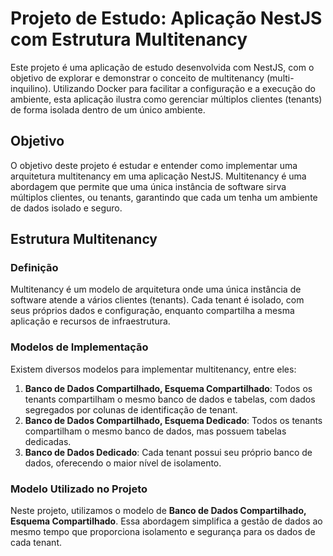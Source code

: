 # Projeto de Estudo: Aplicação NestJS com Estrutura Multitenancy

Este projeto é uma aplicação de estudo desenvolvida com NestJS, com o objetivo de explorar e demonstrar o conceito de multitenancy (multi-inquilino). Utilizando Docker para facilitar a configuração e a execução do ambiente, esta aplicação ilustra como gerenciar múltiplos clientes (tenants) de forma isolada dentro de um único ambiente.

## Objetivo

O objetivo deste projeto é estudar e entender como implementar uma arquitetura multitenancy em uma aplicação NestJS. Multitenancy é uma abordagem que permite que uma única instância de software sirva múltiplos clientes, ou tenants, garantindo que cada um tenha um ambiente de dados isolado e seguro.

## Estrutura Multitenancy

### Definição

Multitenancy é um modelo de arquitetura onde uma única instância de software atende a vários clientes (tenants). Cada tenant é isolado, com seus próprios dados e configuração, enquanto compartilha a mesma aplicação e recursos de infraestrutura.

### Modelos de Implementação

Existem diversos modelos para implementar multitenancy, entre eles:

1. **Banco de Dados Compartilhado, Esquema Compartilhado**: Todos os tenants compartilham o mesmo banco de dados e tabelas, com dados segregados por colunas de identificação de tenant.
2. **Banco de Dados Compartilhado, Esquema Dedicado**: Todos os tenants compartilham o mesmo banco de dados, mas possuem tabelas dedicadas.
3. **Banco de Dados Dedicado**: Cada tenant possui seu próprio banco de dados, oferecendo o maior nível de isolamento.

### Modelo Utilizado no Projeto

Neste projeto, utilizamos o modelo de **Banco de Dados Compartilhado, Esquema Compartilhado**. Essa abordagem simplifica a gestão de dados ao mesmo tempo que proporciona isolamento e segurança para os dados de cada tenant.
